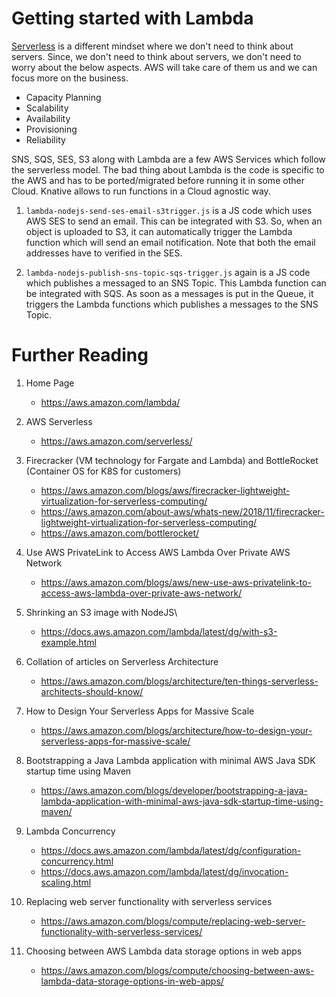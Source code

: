 # Getting started with Lambda

[Serverless](https://aws.amazon.com/elasticache/) is a different mindset where we don't need to think about servers. Since, we don't need to think about servers, we don't need to worry about the below aspects. AWS will take care of them us and we can focus more on the business.

- Capacity Planning
- Scalability
- Availability
- Provisioning
- Reliability

SNS, SQS, SES, S3 along with Lambda are a few AWS Services which follow the serverless model. The bad thing about Lambda is the code is specific to the AWS and has to be ported/migrated before running it in some other Cloud. Knative allows to run functions in a Cloud agnostic way.

1. `lambda-nodejs-send-ses-email-s3trigger.js` is a JS code which uses AWS SES to send an email. This can be integrated with S3. So, when an object is uploaded to S3, it can automatically trigger the Lambda function which will send an email notification. Note that both the email addresses have to verified in the SES.

2. `lambda-nodejs-publish-sns-topic-sqs-trigger.js` again is a JS code which publishes a messaged to an SNS Topic. This Lambda function can be integrated with SQS. As soon as a messages is put in the Queue, it triggers the Lambda functions which publishes a messages to the SNS Topic.

# Further Reading

1. Home Page
    - https://aws.amazon.com/lambda/

1. AWS Serverless
    - https://aws.amazon.com/serverless/

1. Firecracker (VM technology for Fargate and Lambda) and BottleRocket (Container OS for K8S for customers)
    - https://aws.amazon.com/blogs/aws/firecracker-lightweight-virtualization-for-serverless-computing/
    - https://aws.amazon.com/about-aws/whats-new/2018/11/firecracker-lightweight-virtualization-for-serverless-computing/
    - https://aws.amazon.com/bottlerocket/

1. Use AWS PrivateLink to Access AWS Lambda Over Private AWS Network
    - https://aws.amazon.com/blogs/aws/new-use-aws-privatelink-to-access-aws-lambda-over-private-aws-network/

1. Shrinking an S3 image with NodeJS\
    - https://docs.aws.amazon.com/lambda/latest/dg/with-s3-example.html

1. Collation of articles on Serverless Architecture
    - https://aws.amazon.com/blogs/architecture/ten-things-serverless-architects-should-know/

1. How to Design Your Serverless Apps for Massive Scale
    - https://aws.amazon.com/blogs/architecture/how-to-design-your-serverless-apps-for-massive-scale/

1. Bootstrapping a Java Lambda application with minimal AWS Java SDK startup time using Maven
    - https://aws.amazon.com/blogs/developer/bootstrapping-a-java-lambda-application-with-minimal-aws-java-sdk-startup-time-using-maven/

1. Lambda Concurrency
    - https://docs.aws.amazon.com/lambda/latest/dg/configuration-concurrency.html
    - https://docs.aws.amazon.com/lambda/latest/dg/invocation-scaling.html

1. Replacing web server functionality with serverless services
    - https://aws.amazon.com/blogs/compute/replacing-web-server-functionality-with-serverless-services/

1. Choosing between AWS Lambda data storage options in web apps
    - https://aws.amazon.com/blogs/compute/choosing-between-aws-lambda-data-storage-options-in-web-apps/